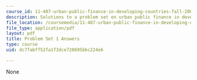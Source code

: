 ```yaml
---
course_id: 11-487-urban-public-finance-in-developing-countries-fall-2004
description: Solutions to a problem set on urban public finance in developing countries.
file_location: /coursemedia/11-487-urban-public-finance-in-developing-countries-fall-2004/dc7fabff52fa1f3dce720695bbc224e6_ps1_ans.pdf
file_type: application/pdf
layout: pdf
title: Problem Set 1 Answers
type: course
uid: dc7fabff52fa1f3dce720695bbc224e6

---
```

None